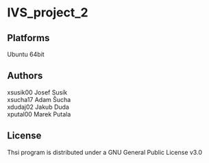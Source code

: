 # IVS_project_2
## Platforms
  Ubuntu 64bit
## Authors
  xsusik00 Josef Susík <br />
  xsucha17 Adam Šucha <br />
  xdudaj02 Jakub Duda <br />
  xputal00 Marek Putala <br />
## License
  Thsi program is distributed under a GNU General Public License v3.0
